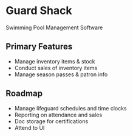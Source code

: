 # Guard Shack

Swimming Pool Management Software

## Primary Features

- Manage inventory items & stock
- Conduct sales of inventory items
- Manage season passes & patron info

## Roadmap

- Manage lifeguard schedules and time clocks
- Reporting on attendance and sales
- Doc storage for certifications
- Attend to UI
